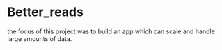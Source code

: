 # Better_reads
the focus of this project was to build an app which can scale and handle large amounts of data.
